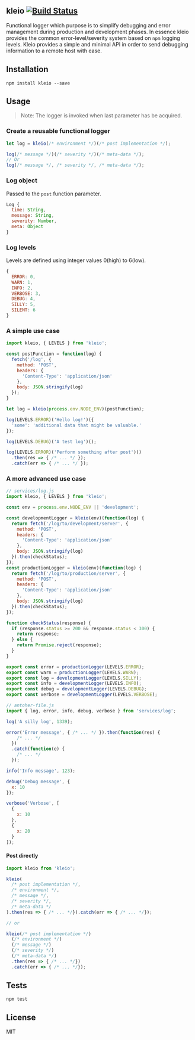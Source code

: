 ## kleio [![Build Status](https://travis-ci.org/JoelRoxell/Kleio.svg?branch=master)](https://travis-ci.org/JoelRoxell/Kleio)

Functional logger which purpose is to simplify debugging and error management during production and development phases. In essence kleio provides the common error-level/severity system based on `npm` logging levels. Kleio provides a simple and minimal API in order to send debugging information to a remote host with ease.

## Installation
`npm install kleio --save`

## Usage
> Note: The logger is invoked when last parameter has be acquired.

### Create a reusable functional logger
```javascript
let log = kleio(/* environment */)(/* post implementation */);

log(/* message */)(/* severity */)(/* meta-data */);
// Or
log(/* message */, /* severity */, /* meta-data */);
```

### Log object
Passed to the `post` function parameter.
```javascript
Log {
  time: String,
  message: String,
  severity: Number,
  meta: Object
}
```

### Log levels
Levels are defined using integer values 0(high) to 6(low).
```javascript
{
  ERROR: 0,
  WARN: 1,
  INFO: 2,
  VERBOSE: 3,
  DEBUG: 4,
  SILLY: 5,
  SILENT: 6
}
```

### A simple use case
```javascript
import kleio, { LEVELS } from 'kleio';

const postFunction = function(log) {
  fetch('/log', {
    method: 'POST',
    headers: {
      'Content-Type': 'application/json'
    },
    body: JSON.stringify(log)
  });
}

let log = kleio(process.env.NODE_ENV)(postFunction);

log(LEVELS.ERROR)('Hello log!')({
  'some': 'additional data that might be valuable.'
});

log(LEVELS.DEBUG)('A test log')();

log(LEVELS.ERROR)('Perform something after post')()
  .then(res => { /* ... */ });
  .catch(err => { /* ... */ });
```

### A more advanced use case
```javascript
// services/log.js
import kleio, { LEVELS } from 'kleio';

const env = process.env.NODE_ENV || 'development';

const developmentLogger = kleio(env)(function(log) {
  return fetch('/log/to/development/server', {
    method: 'POST',
    headers: {
      'Content-Type': 'application/json'
    },
    body: JSON.stringify(log)
  }).then(checkStatus);
});
const productionLogger = kleio(env)(function(log) {
  return fetch('/log/to/production/server', {
    method: 'POST',
    headers: {
      'Content-Type': 'application/json'
    },
    body: JSON.stringify(log)
  }).then(checkStatus);
});

function checkStatus(response) {
  if (response.status >= 200 && response.status < 300) {
    return response;
  } else {
    return Promise.reject(response);
  }
}

export const error = productionLogger(LEVELS.ERROR);
export const warn = productionLogger(LEVELS.WARN);
export const log = developmentLogger(LEVELS.SILLY);
export const info = developmentLogger(LEVELS.INFO);
export const debug = developmentLogger(LEVELS.DEBUG);
export const verbose = developmentLogger(LEVELS.VERBOSE);

// antoher-file.js
import { log, error, info, debug, verbose } from 'services/log';

log('A silly log', 1339);

error('Error message', { /* ... */ }).then(function(res) {
    /* ... */
  })
  .catch(function(e) {
    /* ... */
  });

info('Info message', 123);

debug('Debug message', {
  x: 10
});

verbose('Verbose', [
  {
    x: 10
  },
  {
    x: 20
  }
]);
```

#### Post directly
```javascript
import kleio from 'kleio';

kleio(
  /* post implementation */,
  /* environment */,
  /* message */,
  /* severity */,
  /* meta-data */
).then(res => { /* ... */}).catch(err => { /* ... */});

// or

kleio(/* post implementation */)
  (/* environment */)
  (/* message */)
  (/* severity */)
  (/* meta-data */)
  .then(res => { /* ... */})
  .catch(err => { /* ... */});
```

## Tests
`npm test`


## License
MIT
